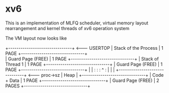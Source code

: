# xv6

This is an implementation of MLFQ scheduler, virtual memory layout rearrangement and kernel threads of xv6 operation system

The VM layout now looks like

+-------------------------------+  <--- USERTOP
|     Stack of the Process      |  1 PAGE
+-------------------------------+  
|      Guard Page (FREE)        |  1 PAGE
+-------------------------------+
|      Stack of Thread 1        |  1 PAGE
+-------------------------------+
|      Guard Page (FREE)        |  1 PAGE
+-------------------------------+
|                               |
:                               :
:              ^                :
|              |                |
+-------------------------------+  <--- proc->sz
|            Heap               | 
+-------------------------------+
|         Code + Data           |  1 PAGE
+-------------------------------+
|      Guard Page (FREE)        |  2 PAGES
+-------------------------------+
